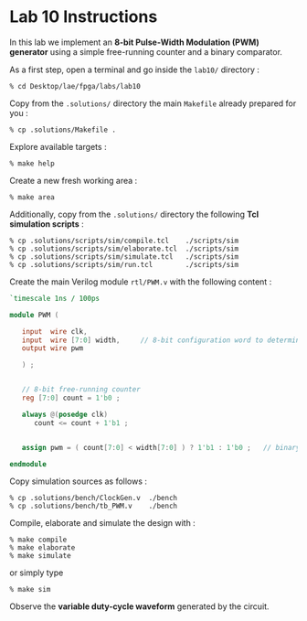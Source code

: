 # Lab 10 Instructions

In this lab we implement an **8-bit Pulse-Width Modulation (PWM) generator** using a simple free-running counter and a binary comparator.

As a first step, open a terminal and go inside the `lab10/` directory :

```
% cd Desktop/lae/fpga/labs/lab10
```

Copy from the `.solutions/` directory the main `Makefile` already prepared for you :

```
% cp .solutions/Makefile .
```

Explore available targets :

```
% make help
```

Create a new fresh working area :

```
% make area
```

Additionally, copy from the `.solutions/` directory the following **Tcl simulation scripts** :


```
% cp .solutions/scripts/sim/compile.tcl    ./scripts/sim
% cp .solutions/scripts/sim/elaborate.tcl  ./scripts/sim
% cp .solutions/scripts/sim/simulate.tcl   ./scripts/sim
% cp .solutions/scripts/sim/run.tcl        ./scripts/sim
```

Create the main Verilog module `rtl/PWM.v` with the following content :

```verilog
`timescale 1ns / 100ps

module PWM (

   input  wire clk,
   input  wire [7:0] width,     // 8-bit configuration word to determine duty-cycle
   output wire pwm

   ) ;


   // 8-bit free-running counter
   reg [7:0] count = 1'b0 ;

   always @(posedge clk)
      count <= count + 1'b1 ;


   assign pwm = ( count[7:0] < width[7:0] ) ? 1'b1 : 1'b0 ;   // binary comparator (pure combinational block)

endmodule
```

Copy simulation sources as follows :


```
% cp .solutions/bench/ClockGen.v  ./bench
% cp .solutions/bench/tb_PWM.v    ./bench
```


Compile, elaborate and simulate the design with :

```
% make compile
% make elaborate
% make simulate
```

or simply type

```
% make sim
```

Observe the **variable duty-cycle waveform** generated by the circuit.


